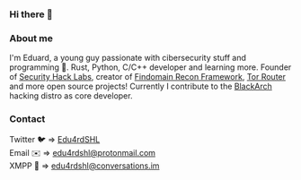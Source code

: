 ### Hi there 👋

 
### About me
I'm Eduard, a young guy passionate with cibersecurity stuff and programming 🤖. Rust, Python, C/C++ developer and learning more. Founder of [Security Hack Labs](https://securityhacklabs.net), creator of [Findomain Recon Framework](https://findomain.app), [Tor Router](https://github.com/edu4rdshl/tor-router) and more open source projects! Currently I contribute to the [BlackArch](https://blackarch.org) hacking distro as core developer.

### Contact
Twitter 🐦 => [Edu4rdSHL](https://twitter.com/edu4rdshl)<br>
Email ✉️ => edu4rdshl@protonmail.com<br>
XMPP 💬 => edu4rdshl@conversations.im
